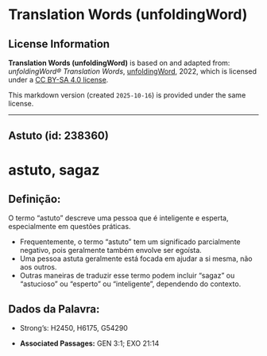 # Translation Words (unfoldingWord)

## License Information

**Translation Words (unfoldingWord)** is based on and adapted from: _unfoldingWord® Translation Words_, [unfoldingWord](https://unfoldingword.org/utw), 2022, which is licensed under a [CC BY-SA 4.0 license](https://creativecommons.org/licenses/by-sa/4.0/legalcode.en).

This markdown version (created `2025-10-16`) is provided under the same license.



--------------------------------

## Astuto (id: 238360)

astuto, sagaz
=============

Definição:
----------

O termo “astuto” descreve uma pessoa que é inteligente e esperta, especialmente em questões práticas.

* Frequentemente, o termo “astuto” tem um significado parcialmente negativo, pois geralmente também envolve ser egoísta.
* Uma pessoa astuta geralmente está focada em ajudar a si mesma, não aos outros.
* Outras maneiras de traduzir esse termo podem incluir “sagaz” ou “astucioso” ou “esperto” ou “inteligente”, dependendo do contexto.

Dados da Palavra:
-----------------

* Strong’s: H2450, H6175, G54290

* **Associated Passages:** GEN 3:1; EXO 21:14

